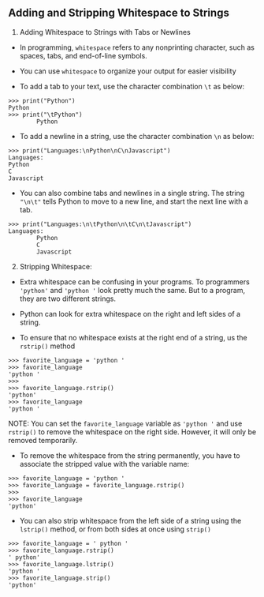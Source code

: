 ## Adding and Stripping Whitespace to Strings

1. Adding Whitespace to Strings with Tabs or Newlines

- In programming, `whitespace` refers to any nonprinting character, such as spaces, tabs, and end-of-line symbols.
- You can use `whitespace` to organize your output for easier visibility

- To add a tab to your text, use the character combination `\t` as below:

```
>>> print("Python")
Python
>>> print("\tPython")
        Python
```

- To add a newline in a string, use the character combination `\n` as below:

```
>>> print("Languages:\nPython\nC\nJavascript")
Languages:
Python
C
Javascript
```

- You can also combine tabs and newlines in a single string. The string `"\n\t"` tells Python to move to a new line, and start the next line with a tab. 

```
>>> print("Languages:\n\tPython\n\tC\n\tJavascript")
Languages:
        Python
        C
        Javascript
```

2. Stripping Whitespace:

- Extra whitespace can be confusing in your programs. To programmers `'python'` and `'python '` look pretty much the same. But to a program, they are two different strings. 

- Python can look for extra whitespace on the right and left sides of a string. 

- To ensure that no whitespace exists at the right end of a string, us the `rstrip()` method

```
>>> favorite_language = 'python '
>>> favorite_language
'python '
>>>
>>> favorite_language.rstrip()
'python'
>>> favorite_language
'python '
```

NOTE: You can set the `favorite_language` variable as `'python '` and use `rstrip()` to remove the whitespace on the right side. However, it will only be removed temporarily. 

- To remove the whitespace from the string permanently, you have to associate the stripped value with the variable name:

```
>>> favorite_language = 'python '
>>> favorite_language = favorite_language.rstrip()
>>>
>>> favorite_language
'python'
```

- You can also strip whitespace from the left side of a string using the `lstrip()` method, or from both sides at once using `strip()`

```
>>> favorite_language = ' python '
>>> favorite_language.rstrip()
' python'
>>> favorite_language.lstrip()
'python '
>>> favorite_language.strip()
'python'
```
